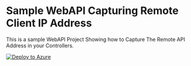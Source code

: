 Sample WebAPI Capturing Remote Client IP Address
===========================================================
This is a sample WebAPI Project Showing how to Capture The Remote API Address in your Controllers.

[![Deploy to Azure](http://azuredeploy.net/deploybutton.png)](https://azuredeploy.net/)
